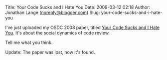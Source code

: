 Title: Your Code Sucks and I Hate You
Date: 2009-03-12 02:18
Author: Jonathan Lange (noreply@blogger.com)
Slug: your-code-sucks-and-i-hate-you

I've just uploaded my OSDC 2008 paper, titled [Your Code Sucks and I
Hate You](http://mumak.net/stuff/your-code-sucks.html). It's about the
social dynamics of code review.  
  
Tell me what you think.  
  
<span>Update:</span> The paper was lost, now it's found.

